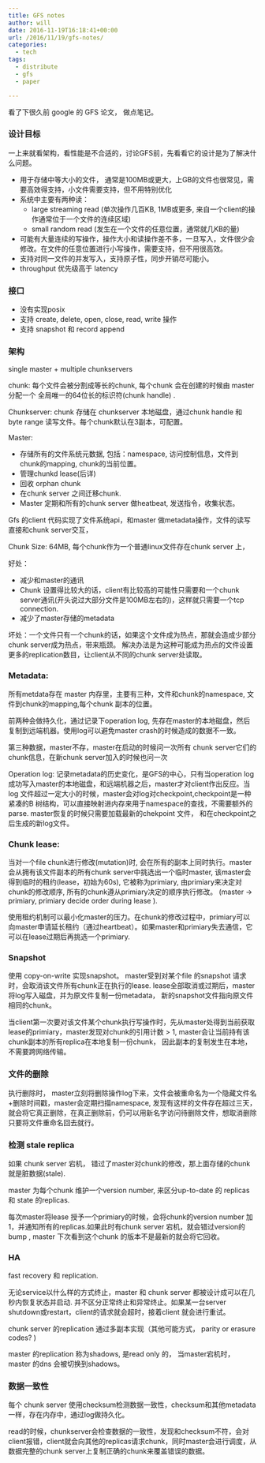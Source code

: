 ```yaml
---
title: GFS notes
author: will
date: 2016-11-19T16:18:41+00:00
url: /2016/11/19/gfs-notes/
categories:
  - tech
tags:
  - distribute
  - gfs
  - paper

---
```

看了下很久前 google 的 GFS 论文， 做点笔记。

<!--more-->

### 设计目标

一上来就看架构，看性能是不合适的，讨论GFS前，先看看它的设计是为了解决什么问题。

  * 用于存储中等大小的文件， 通常是100MB或更大，上GB的文件也很常见，需要高效得支持，小文件需要支持，但不用特别优化
  * 系统中主要有两种读： 
      * large streaming read (单次操作几百KB, 1MB或更多, 来自一个client的操作通常位于一个文件的连续区域)
      * small random read (发生在一个文件的任意位置，通常就几KB的量)
  * 可能有大量连续的写操作，操作大小和读操作差不多，一旦写入，文件很少会修改。在文件的任意位置进行小写操作，需要支持，但不用很高效。
  * 支持对同一文件的并发写入，支持原子性，同步开销尽可能小。
  * throughput 优先级高于 latency 

### 接口

  * 没有实现posix 
  * 支持 create, delete, open, close, read, write 操作
  * 支持 snapshot 和 record append

### 架构

single master + multiple chunkservers

chunk: 每个文件会被分割成等长的chunk, 每个chunk 会在创建的时候由 master分配一个 全局唯一的64位长的标识符(chunk handle) .

Chunkserver: chunk 存储在 chunkserver 本地磁盘，通过chunk handle 和 byte range 读写文件。每个chunk默认在3副本，可配置。

Master:

  * 存储所有的文件系统元数据, 包括：namespace, 访问控制信息，文件到chunk的mapping, chunk的当前位置。
  * 管理chunkd lease(后详)
  * 回收 orphan chunk
  * 在chunk server 之间迁移chunk. 
  * Master 定期和所有的chunk server 做heatbeat, 发送指令，收集状态。

Gfs 的client 代码实现了文件系统api，和master 做metadata操作，文件的读写直接和chunk server交互，

Chunk Size: 64MB, 每个chunk作为一个普通linux文件存在chunk server 上，

好处：

  * 减少和master的通讯
  * Chunk 设置得比较大的话，client有比较高的可能性只需要和一个chunk server通讯(开头说过大部分文件是100MB左右的)，这样就只需要一个tcp connection.
  * 减少了master存储的metadata

坏处：一个文件只有一个chunk的话，如果这个文件成为热点，那就会造成少部分chunk server成为热点，带来瓶颈。 解决办法是为这种可能成为热点的文件设置更多的replication数目，让client从不同的chunk server处读取。

### Metadata:

所有metdata存在 master 内存里，主要有三种，文件和chunk的namespace, 文件到chunk的mapping,每个chunk 副本的位置。

前两种会做持久化，通过记录下operation log, 先存在master的本地磁盘，然后复制到远端机器。使用log可以避免master crash的时候造成的数据不一致。

第三种数据，master不存，master在启动的时候问一次所有 chunk server它们的chunk信息，在新chunk server加入的时候也问一次

Operation log: 记录metadata的历史变化，是GFS的中心，只有当operation log成功写入master的本地磁盘，和远端机器之后，master才对client作出反应。当log 文件超过一定大小的时候，master会对log对checkpoint,checkpoint是一种紧凑的B 树结构，可以直接映射进内存来用于namespace的查找，不需要额外的parse. master恢复的时候只需要加载最新的chekpoint 文件， 和在checkpoint之后生成的新log文件。

### Chunk lease:

当对一个file chunk进行修改(mutation)时, 会在所有的副本上同时执行。master会从拥有该文件副本的所有chunk server中挑选出一个临时master, 该master会得到临时的租约(lease，初始为60s), 它被称为primiary, 由primiary来决定对chunk的修改顺序, 所有的chunk遵从primiary决定的顺序执行修改。 (master -> primiary, primiary decide order during lease ).

使用租约机制可以最小化master的压力。在chunk的修改过程中，primiary可以向master申请延长租约（通过heartbeat）。如果master和primiary失去通信，它可以在lease过期后再挑选一个primiary.

### Snapshot

使用 copy-on-write 实现snapshot。 master受到对某个file 的snapshot 请求时，会取消该文件所有chunk正在执行的lease. lease全部取消或过期后，master将log写入磁盘，并为原文件复制一份metadata， 新的snapshot文件指向原文件相同的chunk。

当client第一次要对该文件某个chunk执行写操作时，先从master处得到当前获取lease的primiary，master发现对chunk的引用计数 > 1, master会让当前持有该chunk副本的所有replica在本地复制一份chunk， 因此副本的复制发生在本地，不需要跨网络传输。

### 文件的删除

执行删除时， master立刻将删除操作log下来，文件会被重命名为一个隐藏文件名+删除时间戳，master会定期扫描namespace, 发现有这样的文件存在超过三天，就会将它真正删除，在真正删除前，仍可以用新名字访问待删除文件，想取消删除只要将文件重命名回去就行。

### 检测 stale replica

如果 chunk server 宕机， 错过了master对chunk的修改，那上面存储的chunk就是脏数据(stale).

master 为每个chunk 维护一个version number, 来区分up-to-date 的 replicas 和 state 的replicas.

每次master将lease 授予一个primiary的时候，会将chunk的version number 加1，并通知所有的replicas.如果此时有chunk server 宕机，就会错过version的bump , master 下次看到这个chunk 的版本不是最新的就会将它回收。

### HA

fast recovery 和 replication.

无论service以什么样的方式终止，master 和 chunk server 都被设计成可以在几秒内恢复状态并启动. 并不区分正常终止和异常终止。如果某一台server shutdown或restart，client的请求就会超时，接着client 就会进行重试。

chunk server 的replication 通过多副本实现（其他可能方式， parity or erasure codes? )

master 的replication 称为shadows, 是read only 的， 当master宕机时， master 的dns 会被切换到shadows。

### 数据一致性

每个 chunk server 使用checksum检测数据一致性，checksum和其他metadata一样，存在内存中，通过log做持久化。

read的时候，chunkserver会检查数据的一致性，发现和checksum不符，会对client报错，client就会向其他的replicas请求chunk，同时master会进行调度，从数据完整的chunk server上复制正确的chunk来覆盖错误的数据。
